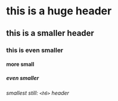 # this is a huge header #
## this is a smaller header ##
### this is even smaller ###
#### more small ####
##### even smaller #####
###### smallest still: `<h6>` header